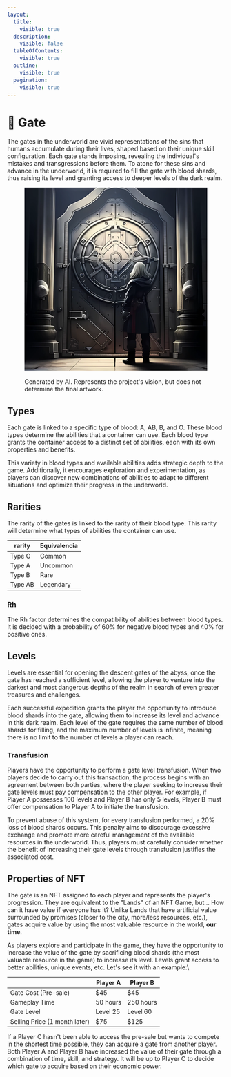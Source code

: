 ```yaml
---
layout:
  title:
    visible: true
  description:
    visible: false
  tableOfContents:
    visible: true
  outline:
    visible: true
  pagination:
    visible: true
---
```


# 🚪 Gate

The gates in the underworld are vivid representations of the sins that humans accumulate during their lives, shaped based on their unique skill configuration. Each gate stands imposing, revealing the individual's mistakes and transgressions before them. To atone for these sins and advance in the underworld, it is required to fill the gate with blood shards, thus raising its level and granting access to deeper levels of the dark realm.

<figure><img src="../.gitbook/assets/image (7).png" alt=""><figcaption><p>Generated by AI. Represents the project's vision, but does not determine the final artwork.</p></figcaption></figure>

## Types

Each gate is linked to a specific type of blood: A, AB, B, and O. These blood types determine the abilities that a container can use. Each blood type grants the container access to a distinct set of abilities, each with its own properties and benefits.

This variety in blood types and available abilities adds strategic depth to the game. Additionally, it encourages exploration and experimentation, as players can discover new combinations of abilities to adapt to different situations and optimize their progress in the underworld.

## Rarities

The rarity of the gates is linked to the rarity of their blood type. This rarity will determine what types of abilities the container can use.

| rarity  | Equivalencia |
| ------- | ------------ |
| Type O  | Common       |
| Type A  | Uncommon     |
| Type B  | Rare         |
| Type AB | Legendary    |

### Rh

The Rh factor determines the compatibility of abilities between blood types. It is decided with a probability of 60% for negative blood types and 40% for positive ones.

## Levels

Levels are essential for opening the descent gates of the abyss, once the gate has reached a sufficient level, allowing the player to venture into the darkest and most dangerous depths of the realm in search of even greater treasures and challenges.&#x20;

Each successful expedition grants the player the opportunity to introduce blood shards into the gate, allowing them to increase its level and advance in this dark realm. Each level of the gate requires the same number of blood shards for filling, and the maximum number of levels is infinite, meaning there is no limit to the number of levels a player can reach.

### Transfusion

Players have the opportunity to perform a gate level transfusion. When two players decide to carry out this transaction, the process begins with an agreement between both parties, where the player seeking to increase their gate levels must pay compensation to the other player. For example, if Player A possesses 100 levels and Player B has only 5 levels, Player B must offer compensation to Player A to initiate the transfusion.

To prevent abuse of this system, for every transfusion performed, a 20% loss of blood shards occurs. This penalty aims to discourage excessive exchange and promote more careful management of the available resources in the underworld. Thus, players must carefully consider whether the benefit of increasing their gate levels through transfusion justifies the associated cost.

## Properties of NFT

The gate is an NFT assigned to each player and represents the player's progression. They are equivalent to the "Lands" of an NFT Game, but... How can it have value if everyone has it? Unlike Lands that have artificial value surrounded by promises (closer to the city, more/less resources, etc.), gates acquire value by using the most valuable resource in the world, **our time**.

As players explore and participate in the game, they have the opportunity to increase the value of the gate by sacrificing blood shards (the most valuable resource in the game) to increase its level. Levels grant access to better abilities, unique events, etc. Let's see it with an example:\


|                               | Player A | Player B  |
| ----------------------------- | -------- | --------- |
| Gate Cost (Pre-sale)          | $45      | $45       |
| Gameplay Time                 | 50 hours | 250 hours |
| Gate Level                    | Level 25 | Level 60  |
| Selling Price (1 month later) | $75      | $125      |

If a Player C hasn't been able to access the pre-sale but wants to compete in the shortest time possible, they can acquire a gate from another player. Both Player A and Player B have increased the value of their gate through a combination of time, skill, and strategy. It will be up to Player C to decide which gate to acquire based on their economic power.
